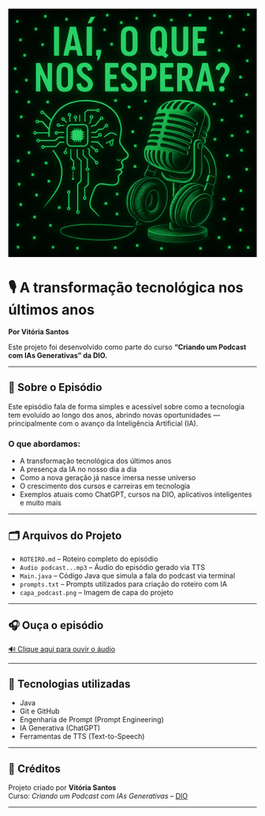 ![Capa do Podcast](Copilot_20250628_005828.png)

<p align="center">
  
</p>

# 🎙️ A transformação tecnológica nos últimos anos
**Por Vitória Santos**

Este projeto foi desenvolvido como parte do curso **“Criando um Podcast com IAs Generativas” da DIO.**

---

## 🧠 Sobre o Episódio

Este episódio fala de forma simples e acessível sobre como a tecnologia tem evoluído ao longo dos anos, abrindo novas oportunidades — principalmente com o avanço da Inteligência Artificial (IA).

### O que abordamos:
- A transformação tecnológica dos últimos anos
- A presença da IA no nosso dia a dia
- Como a nova geração já nasce imersa nesse universo
- O crescimento dos cursos e carreiras em tecnologia
- Exemplos atuais como ChatGPT, cursos na DIO, aplicativos inteligentes e muito mais

---

## 🗂️ Arquivos do Projeto

- `ROTEIRO.md` – Roteiro completo do episódio
- `Audio podcast...mp3` – Áudio do episódio gerado via TTS
- `Main.java` – Código Java que simula a fala do podcast via terminal
- `prompts.txt` – Prompts utilizados para criação do roteiro com IA
- `capa_podcast.png` – Imagem de capa do projeto

---

## 🎧 Ouça o episódio

[🔊 Clique aqui para ouvir o áudio](Audio%20podcast_175108392...)

---

## 🚀 Tecnologias utilizadas

- Java
- Git e GitHub
- Engenharia de Prompt (Prompt Engineering)
- IA Generativa (ChatGPT)
- Ferramentas de TTS (Text-to-Speech)

---

## 📢 Créditos

Projeto criado por **Vitória Santos**  
Curso: *Criando um Podcast com IAs Generativas* – [DIO](https://www.dio.me)

---
